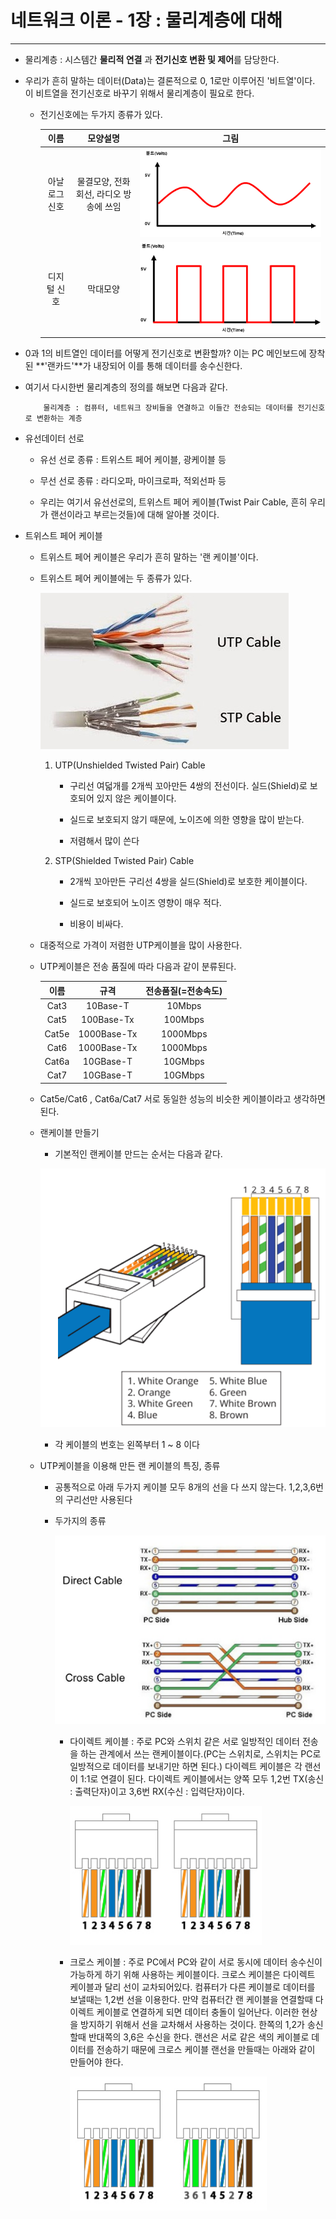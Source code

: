 네트워크 이론 - 1장 : 물리계층에 대해
===
***

- 물리계층 : 시스템간 **물리적 연결** 과 **전기신호 변환 및 제어**를 담당한다.

- 우리가 흔히 말하는 데이터(Data)는 결론적으로 0, 1로만 이루어진 '비트열'이다. 이 비트열을 전기신호로 바꾸기 위해서 물리계층이 필요로 한다.

    - 전기신호에는 두가지 종류가 있다.

        |이름|모양설명|그림|
        |:------:|:---:|:---:|
        |아날로그 신호|물결모양, 전화회선, 라디오 방송에 쓰임|![img](img/1/1.png)|
        |디지털 신호| 막대모양 |![img](img/1/2.png)|

- 0과 1의 비트열인 데이터를 어떻게 전기신호로 변환할까? 이는 PC 메인보드에 장착된 **'랜카드'**가 내장되어 이를 통해 데이터를 송수신한다.

- 여기서 다시한번 물리계층의 정의를 해보면 다음과 같다.

    ~~~
        물리계층 : 컴퓨터, 네트워크 장비들을 연결하고 이들간 전송되는 데이터를 전기신호로 변환하는 계층
    ~~~

- 유선데이터 선로

    - 유선 선로 종류 : 트위스트 페어 케이블, 광케이블 등

    - 무선 선로 종류 : 라디오파, 마이크로파, 적외선파 등

    - 우리는 여기서 유선선로의, 트위스트 페어 케이블(Twist Pair Cable, 흔히 우리가 랜선이라고 부르는것들)에 대해 알아볼 것이다.

- 트위스트 페어 케이블

    - 트위스트 페어 케이블은 우리가 흔히 말하는 '랜 케이블'이다.

    - 트위스트 페어 케이블에는 두 종류가 있다.

        ![img](img/1/3.png)
    
        1. UTP(Unshielded Twisted Pair) Cable

            - 구리선 여덟개를 2개씩 꼬아만든 4쌍의 전선이다. 실드(Shield)로 보호되어 있지 않은 케이블이다.

            - 실드로 보호되지 않기 때문에, 노이즈에 의한 영향을 많이 받는다.

            - 저렴해서 많이 쓴다
        
        2. STP(Shielded Twisted Pair) Cable

            - 2개씩 꼬아만든 구리선 4쌍을 실드(Shield)로 보호한 케이블이다.

            - 실드로 보호되어 노이즈 영향이 매우 적다.

            - 비용이 비싸다.
    
    - 대중적으로 가격이 저렴한 UTP케이블을 많이 사용한다.

    - UTP케이블은 전송 품질에 따라 다음과 같이 분류된다.

        |이름|규격|전송품질(=전송속도)|
        |:------:|:---:|:---:|
        |Cat3|10Base-T|10Mbps|
        |Cat5|100Base-Tx|100Mbps|
        |Cat5e|1000Base-Tx|1000Mbps|
        |Cat6|1000Base-Tx|1000Mbps|
        |Cat6a|10GBase-T|10GMbps|
        |Cat7|10GBase-T|10GMbps|
    
    - Cat5e/Cat6 , Cat6a/Cat7 서로 동일한 성능의 비슷한 케이블이라고 생각하면 된다.

    - 랜케이블 만들기

        - 기본적인 랜케이블 만드는 순서는 다음과 같다.
        
        ![img](img/1/4.png)

        - 각 케이블의 번호는 왼쪽부터 1 ~ 8 이다

    - UTP케이블을 이용해 만든 랜 케이블의 특징, 종류

        - 공통적으로 아래 두가지 케이블 모두 8개의 선을 다 쓰지 않는다. 1,2,3,6번의 구리선만 사용된다

        - 두가지의 종류

            ![img](img/1/5.png)

            - 다이렉트 케이블 : 주로 PC와 스위치 같은 서로 일방적인 데이터 전송을 하는 관계에서 쓰는 랜케이블이다.(PC는 스위치로, 스위치는 PC로 일방적으로 데이터를 보내기만 하면 된다.) 다이렉트 케이블은 각 랜선이 1:1로 연결이 된다. 다이렉트 케이블에서는 양쪽 모두 1,2번 TX(송신 : 출력단자)이고 3,6번 RX(수신 : 입력단자)이다.

                ![img](img/1/6.png)
            
            - 크로스 케이블 : 주로 PC에서 PC와 같이 서로 동시에 데이터 송수신이 가능하게 하기 위해 사용하는 케이블이다. 크로스 케이블은 다이렉트 케이블과 달리
            선이 교차되어있다. 컴퓨터가 다른 케이블로 데이터를 보낼때는 1,2번 선을 이용한다. 만약 컴퓨터간 랜 케이블을 연결할때 다이렉트 케이블로 연결하게 되면 데이터 충돌이 일어난다. 이러한 현상을 방지하기 위해서 선을 교차해서 사용하는 것이다. 한쪽의 1,2가 송신할때 반대쪽의 3,6은 수신을 한다. 랜선은 서로 같은 색의 케이블로 데이터를 전송하기 때문에 크로스 케이블 랜선을 만들때는 아래와 같이 만들어야 한다.

                ![img](img/1/7.png)
